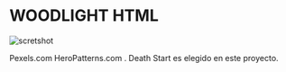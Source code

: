 # WOODLIGHT HTML
![scretshot](https://github.com/emma090rW/emprem/assets/134565869/e6982acd-d75f-4ae2-8e18-d1aa6f504f7d)

Pexels.com
HeroPatterns.com . Death Start es elegido en este proyecto.
